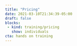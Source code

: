 ```yaml
---
title: "Pricing"
date: 2021-03-10T21:34:39-05:00
draft: false
blocks: 
 - kind: training/pricing
   show: individuals
cta: hands on training
---
```


